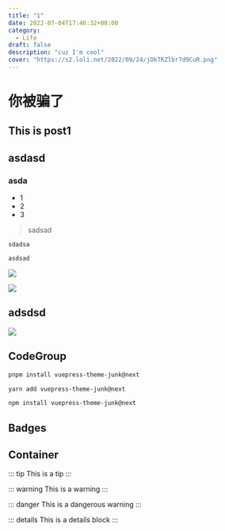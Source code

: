 ```yaml
---
title: "1"
date: 2022-07-04T17:46:32+08:00
category:
  - Life
draft: false
description: "cuz I'm cool"
cover: "https://s2.loli.net/2022/09/24/jDkTKZlbr7d9CuR.png"
---
```



#  你被骗了

## This is post1

## asdasd

### asda

- 1
- 2
- 3


> sadsad


`sdadsa`

```css
asdsad

```

![](https://s2.loli.net/2022/07/08/C7wvWT8tzbkx2p9.png)


![](https://s2.loli.net/2022/07/08/b8MHgNWQvd51etj.png)

## adsdsd


![](https://s2.loli.net/2022/07/08/ZL3YjVkN6dfwaep.png)


## CodeGroup

<CodeGroup>
<CodeGroupItem title="PNPM" active>

```bash
pnpm install vuepress-theme-junk@next
```

</CodeGroupItem>

<CodeGroupItem title="YARN" active>

```bash
yarn add vuepress-theme-junk@next
```

</CodeGroupItem>

<CodeGroupItem title="NPM">

```bash
npm install vuepress-theme-junk@next
```

</CodeGroupItem>
</CodeGroup>

## Badges 

<Badge text="tip" /> <Badge text="warning" type="warning" /> <Badge text="danger" type="danger" /> <Badge text="tip middle" vertical="middle" />


## Container

::: tip
This is a tip
:::

::: warning
This is a warning
:::

::: danger
This is a dangerous warning
:::

::: details
This is a details block
:::
